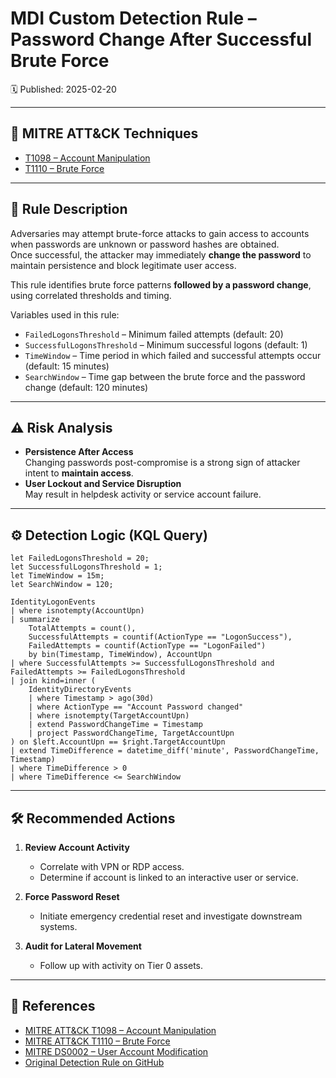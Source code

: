 # MDI Custom Detection Rule – Password Change After Successful Brute Force
🗓️ Published: 2025-02-20

---

## 🧠 MITRE ATT&CK Techniques

- [T1098 – Account Manipulation](https://attack.mitre.org/techniques/T1098/)
- [T1110 – Brute Force](https://attack.mitre.org/techniques/T1110/)

---

## 💍 Rule Description

Adversaries may attempt brute-force attacks to gain access to accounts when passwords are unknown or password hashes are obtained.  
Once successful, the attacker may immediately **change the password** to maintain persistence and block legitimate user access.

This rule identifies brute force patterns **followed by a password change**, using correlated thresholds and timing.

Variables used in this rule:

- `FailedLogonsThreshold` – Minimum failed attempts (default: 20)
- `SuccessfulLogonsThreshold` – Minimum successful logons (default: 1)
- `TimeWindow` – Time period in which failed and successful attempts occur (default: 15 minutes)
- `SearchWindow` – Time gap between the brute force and the password change (default: 120 minutes)

---

## ⚠️ Risk Analysis

- **Persistence After Access**  
  Changing passwords post-compromise is a strong sign of attacker intent to **maintain access**.
- **User Lockout and Service Disruption**  
  May result in helpdesk activity or service account failure.

---

## ⚙️ Detection Logic (KQL Query)

```kusto
let FailedLogonsThreshold = 20;
let SuccessfulLogonsThreshold = 1;
let TimeWindow = 15m;
let SearchWindow = 120;

IdentityLogonEvents
| where isnotempty(AccountUpn)
| summarize
    TotalAttempts = count(),
    SuccessfulAttempts = countif(ActionType == "LogonSuccess"),
    FailedAttempts = countif(ActionType == "LogonFailed")
    by bin(Timestamp, TimeWindow), AccountUpn
| where SuccessfulAttempts >= SuccessfulLogonsThreshold and FailedAttempts >= FailedLogonsThreshold
| join kind=inner (
    IdentityDirectoryEvents
    | where Timestamp > ago(30d)
    | where ActionType == "Account Password changed"
    | where isnotempty(TargetAccountUpn)
    | extend PasswordChangeTime = Timestamp
    | project PasswordChangeTime, TargetAccountUpn
) on $left.AccountUpn == $right.TargetAccountUpn
| extend TimeDifference = datetime_diff('minute', PasswordChangeTime, Timestamp)
| where TimeDifference > 0
| where TimeDifference <= SearchWindow
```

---

## 🛠️ Recommended Actions

1. **Review Account Activity**
   - Correlate with VPN or RDP access.
   - Determine if account is linked to an interactive user or service.

2. **Force Password Reset**
   - Initiate emergency credential reset and investigate downstream systems.

3. **Audit for Lateral Movement**
   - Follow up with activity on Tier 0 assets.

---

## 💎 References

- [MITRE ATT&CK T1098 – Account Manipulation](https://attack.mitre.org/techniques/T1098/)
- [MITRE ATT&CK T1110 – Brute Force](https://attack.mitre.org/techniques/T1110/)
- [MITRE DS0002 – User Account Modification](https://attack.mitre.org/datasources/DS0002/#User%20Account%20Modification)
- [Original Detection Rule on GitHub](https://github.com/Bert-JanP/Hunting-Queries-Detection-Rules/blob/main/Defender%20For%20Identity/PasswordChangeAfterSuccesfulBruteForce.md)

